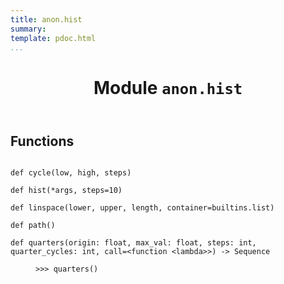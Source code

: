 ```yaml
---
title: anon.hist
summary:
template: pdoc.html
...
```

<main>
<header>
<h1 class="title">Module <code>anon.hist</code></h1>
</header>
<section id="section-intro">
</section>
<section>
</section>
<section>
</section>
<section>
<h2 class="section-title" id="header-functions">Functions</h2>
<dl>
<dt id="anon.hist.cycle"><code class="sourceCode hljs python name flex">
<span>def <span class="ident">cycle</span></span>(<span>low, high, steps)</span>
</code></dt>
<dd>
<div class="desc">
</div>
</dd>
<dt id="anon.hist.hist"><code class="sourceCode hljs python name flex">
<span>def <span class="ident">hist</span></span>(<span>*args, steps=10)</span>
</code></dt>
<dd>
<div class="desc">
</div>
</dd>
<dt id="anon.hist.linspace"><code class="sourceCode hljs python name flex">
<span>def <span class="ident">linspace</span></span>(<span>lower, upper, length, container=builtins.list)</span>
</code></dt>
<dd>
<div class="desc">
</div>
</dd>
<dt id="anon.hist.path"><code class="sourceCode hljs python name flex">
<span>def <span class="ident">path</span></span>(<span>)</span>
</code></dt>
<dd>
<div class="desc">
</div>
</dd>
<dt id="anon.hist.quarters"><code class="sourceCode hljs python name flex">
<span>def <span class="ident">quarters</span></span>(<span>origin: float, max_val: float, steps: int, quarter_cycles: int, call=&lt;function &lt;lambda&gt;&gt;) ‑> Sequence</span>
</code></dt>
<dd>
<div class="desc"><pre class="python-repl"><code>&gt;&gt;&gt; quarters()</code></pre>
</div>
</dd>
</dl>
</section>
<section>
</section>
</main>
